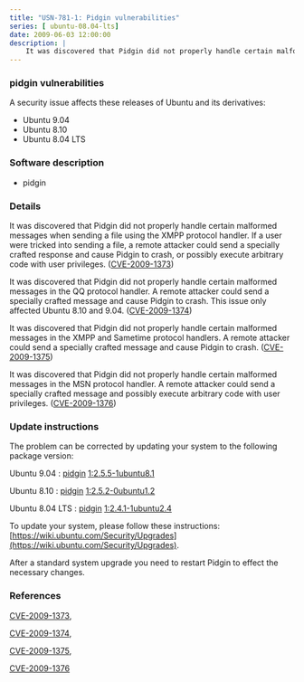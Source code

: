 ```yaml
---
title: "USN-781-1: Pidgin vulnerabilities"
series: [ ubuntu-08.04-lts]
date: 2009-06-03 12:00:00
description: |
    It was discovered that Pidgin did not properly handle certain malformed messages when sending a file using the XMPP protocol handler. If a user were tricked into sending a file, a remote attacker could send a specially crafted response and cause Pidgin to crash, or possibly execute arbitrary code with user privileges. ([CVE-2009-1373](http://people.ubuntu.com/~ubuntu-security/cve/CVE-2009-1373))
--- 
```

 
### pidgin vulnerabilities

A security issue affects these releases of Ubuntu and its derivatives:

* Ubuntu 9.04
* Ubuntu 8.10
* Ubuntu 8.04 LTS

### Software description

* pidgin 

### Details

It was discovered that Pidgin did not properly handle certain malformed messages when sending a file using the XMPP protocol handler. If a user were tricked into sending a file, a remote attacker could send a specially crafted response and cause Pidgin to crash, or possibly execute arbitrary code with user privileges. ([CVE-2009-1373](http://people.ubuntu.com/~ubuntu-security/cve/CVE-2009-1373))

It was discovered that Pidgin did not properly handle certain malformed messages in the QQ protocol handler. A remote attacker could send a specially crafted message and cause Pidgin to crash. This issue only affected Ubuntu 8.10 and 9.04. ([CVE-2009-1374](http://people.ubuntu.com/~ubuntu-security/cve/CVE-2009-1374))

It was discovered that Pidgin did not properly handle certain malformed messages in the XMPP and Sametime protocol handlers. A remote attacker could send a specially crafted message and cause Pidgin to crash. ([CVE-2009-1375](http://people.ubuntu.com/~ubuntu-security/cve/CVE-2009-1375))

It was discovered that Pidgin did not properly handle certain malformed messages in the MSN protocol handler. A remote attacker could send a specially crafted message and possibly execute arbitrary code with user privileges. ([CVE-2009-1376](http://people.ubuntu.com/~ubuntu-security/cve/CVE-2009-1376)) 

### Update instructions

The problem can be corrected by updating your system to the following package version:

Ubuntu 9.04
 : [pidgin](https://launchpad.net/ubuntu/+source/pidgin) <span> [1:2.5.5-1ubuntu8.1](https://launchpad.net/ubuntu/+source/pidgin/1:2.5.5-1ubuntu8.1) </span> 

Ubuntu 8.10
 : [pidgin](https://launchpad.net/ubuntu/+source/pidgin) <span> [1:2.5.2-0ubuntu1.2](https://launchpad.net/ubuntu/+source/pidgin/1:2.5.2-0ubuntu1.2) </span> 

Ubuntu 8.04 LTS
 : [pidgin](https://launchpad.net/ubuntu/+source/pidgin) <span> [1:2.4.1-1ubuntu2.4](https://launchpad.net/ubuntu/+source/pidgin/1:2.4.1-1ubuntu2.4) </span> 

To update your system, please follow these instructions: [https://wiki.ubuntu.com/Security/Upgrades](https://wiki.ubuntu.com/Security/Upgrades).

After a standard system upgrade you need to restart Pidgin to effect the necessary changes. 

### References

 [CVE-2009-1373](http://people.ubuntu.com/~ubuntu-security/cve/CVE-2009-1373), 

 [CVE-2009-1374](http://people.ubuntu.com/~ubuntu-security/cve/CVE-2009-1374), 

 [CVE-2009-1375](http://people.ubuntu.com/~ubuntu-security/cve/CVE-2009-1375), 

 [CVE-2009-1376](http://people.ubuntu.com/~ubuntu-security/cve/CVE-2009-1376)
 
